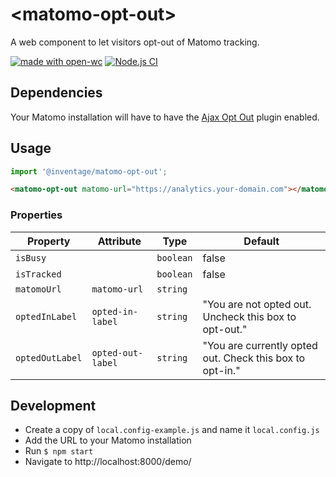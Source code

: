 # \<matomo-opt-out>

A web component to let visitors opt-out of Matomo tracking.

[![made with open-wc](https://img.shields.io/badge/made%20with-open--wc-%23217ff9)](https://open-wc.org)
[![Node.js CI](https://github.com/inventage/matomo-opt-out/workflows/Node.js%20CI/badge.svg)](https://github.com/inventage/matomo-opt-out/actions?query=workflow%3A%22Node.js+CI%22)

## Dependencies

Your Matomo installation will have to have the [Ajax Opt Out] plugin enabled.

## Usage

```js
import '@inventage/matomo-opt-out';
```

```html
<matomo-opt-out matomo-url="https://analytics.your-domain.com"></matomo-opt-out>
```

### Properties

| Property        | Attribute         | Type      | Default                                                  |
| --------------- | ----------------- | --------- | -------------------------------------------------------- |
| `isBusy`        |                   | `boolean` | false                                                    |
| `isTracked`     |                   | `boolean` | false                                                    |
| `matomoUrl`     | `matomo-url`      | `string`  |                                                          |
| `optedInLabel`  | `opted-in-label`  | `string`  | "You are not opted out. Uncheck this box to opt-out."    |
| `optedOutLabel` | `opted-out-label` | `string`  | "You are currently opted out. Check this box to opt-in." |

## Development

- Create a copy of `local.config-example.js` and name it `local.config.js`
- Add the URL to your Matomo installation
- Run `$ npm start`
- Navigate to http://localhost:8000/demo/

[ajax opt out]: https://plugins.matomo.org/AjaxOptOut
[lit-element]: https://lit-element.polymer-project.org/
[lit-html]: https://lit-html.polymer-project.org/
